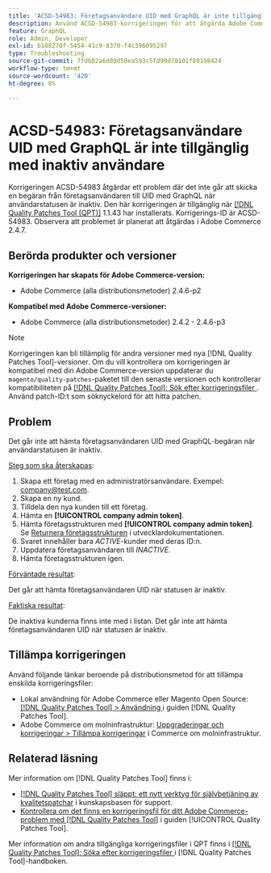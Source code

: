 ```yaml
---
title: 'ACSD-54983: Företagsanvändare UID med GraphQL är inte tillgänglig med inaktiv användare'
description: Använd ACSD-54983-korrigeringen för att åtgärda Adobe Commerce-problemet där det inte går att få företagsanvändaren UID med GraphQL-begäran när användarstatusen är inaktiv.
feature: GraphQL
role: Admin, Developer
exl-id: b188270f-5454-41c9-8370-f4c396095297
type: Troubleshooting
source-git-commit: 7fdb02a6d89d50ea593c5fd99d78101f89198424
workflow-type: tm+mt
source-wordcount: '420'
ht-degree: 0%

---
```


# ACSD-54983: Företagsanvändare UID med GraphQL är inte tillgänglig med inaktiv användare

Korrigeringen ACSD-54983 åtgärdar ett problem där det inte går att skicka en begäran från företagsanvändaren till UID med GraphQL när användarstatusen är inaktiv. Den här korrigeringen är tillgänglig när [[!DNL Quality Patches Tool (QPT)]](https://experienceleague.adobe.com/sv/docs/commerce-operations/tools/quality-patches-tool/quality-patches-tool-to-self-serve-quality-patches) 1.1.43 har installerats. Korrigerings-ID är ACSD-54983. Observera att problemet är planerat att åtgärdas i Adobe Commerce 2.4.7.

## Berörda produkter och versioner

**Korrigeringen har skapats för Adobe Commerce-version:**

* Adobe Commerce (alla distributionsmetoder) 2.4.6-p2

**Kompatibel med Adobe Commerce-versioner:**

* Adobe Commerce (alla distributionsmetoder) 2.4.2 - 2.4.6-p3

>[!NOTE]
>
>Korrigeringen kan bli tillämplig för andra versioner med nya [!DNL Quality Patches Tool]-versioner. Om du vill kontrollera om korrigeringen är kompatibel med din Adobe Commerce-version uppdaterar du `magento/quality-patches`-paketet till den senaste versionen och kontrollerar kompatibiliteten på [[!DNL Quality Patches Tool]: Sök efter korrigeringsfiler ](https://experienceleague.adobe.com/tools/commerce-quality-patches/index.html?lang=sv-SE). Använd patch-ID:t som söknyckelord för att hitta patchen.

## Problem

Det går inte att hämta företagsanvändaren UID med GraphQL-begäran när användarstatusen är inaktiv.

<u>Steg som ska återskapas</u>:

1. Skapa ett företag med en administratörsanvändare. Exempel: company@test.com.
1. Skapa en ny kund.
1. Tilldela den nya kunden till ett företag.
1. Hämta en **[!UICONTROL company admin token]**.
1. Hämta företagsstrukturen med **[!UICONTROL company admin token]**. Se [Returnera företagsstrukturen](https://developer.adobe.com/commerce/webapi/graphql/schema/b2b/company/queries/company/#return-the-company-structure) i utvecklardokumentationen.
1. Svaret innehåller bara *ACTIVE*-kunder med deras ID:n.
1. Uppdatera företagsanvändaren till *INACTIVE*.
1. Hämta företagsstrukturen igen.

<u>Förväntade resultat</u>:

Det går att hämta företagsanvändaren UID när statusen är inaktiv.

<u>Faktiska resultat</u>:

De inaktiva kunderna finns inte med i listan. Det går inte att hämta företagsanvändaren UID när statusen är inaktiv.

## Tillämpa korrigeringen

Använd följande länkar beroende på distributionsmetod för att tillämpa enskilda korrigeringsfiler:

* Lokal användning för Adobe Commerce eller Magento Open Source: [[!DNL Quality Patches Tool] > Användning ](/help/tools/quality-patches-tool/usage.md) i guiden [!DNL Quality Patches Tool].
* Adobe Commerce om molninfrastruktur: [Uppgraderingar och korrigeringar > Tillämpa korrigeringar](https://experienceleague.adobe.com/docs/commerce-cloud-service/user-guide/develop/upgrade/apply-patches.html?lang=sv-SE) i Commerce om molninfrastruktur.

## Relaterad läsning

Mer information om [!DNL Quality Patches Tool] finns i:

* [[!DNL Quality Patches Tool] släppt: ett nytt verktyg för självbetjäning av kvalitetspatchar](https://experienceleague.adobe.com/sv/docs/commerce-operations/tools/quality-patches-tool/quality-patches-tool-to-self-serve-quality-patches) i kunskapsbasen för support.
* [Kontrollera om det finns en korrigeringsfil för ditt Adobe Commerce-problem med  [!DNL Quality Patches Tool]](/help/tools/quality-patches-tool/patches-available-in-qpt/check-patch-for-magento-issue-with-magento-quality-patches.md) i guiden [!UICONTROL Quality Patches Tool].


Mer information om andra tillgängliga korrigeringsfiler i QPT finns i [[!DNL Quality Patches Tool]: Söka efter korrigeringsfiler ](https://experienceleague.adobe.com/tools/commerce-quality-patches/index.html?lang=sv-SE) i [!DNL Quality Patches Tool]-handboken.
